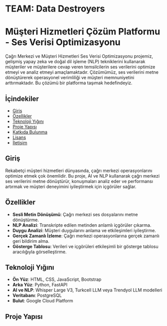 # TEAM: Data Destroyers

# Müşteri Hizmetleri Çözüm Platformu - Ses Verisi Optimizasyonu

Çağrı Merkezi ve Müşteri Hizmetleri Ses Verisi Optimizasyonu projemiz, gelişmiş yapay zeka ve doğal dil işleme (NLP) tekniklerini kullanarak müşteriler ve müşterilere cevap veren temsilcilerin ses verilerini optimize etmeyi ve analiz etmeyi amaçlamaktadır. Çözümümüz, ses verilerini metne dönüştürerek operasyonel verimliliği ve müşteri memnuniyetini arttırmaktadır. Bu çözümü bir platforma taşımak hedefindeyiz.

## İçindekiler

- [Giriş](#giriş)
- [Özellikler](#özellikler)
- [Teknoloji Yığını](#teknoloji-yığını)
- [Proje Yapısı](#proje-yapısı)
- [Katkıda Bulunma](#katkıda-bulunma)
- [Lisans](#lisans)
- [İletişim](#iletişim)

## Giriş

Rekabetçi müşteri hizmetleri dünyasında, çağrı merkezi operasyonlarını optimize etmek çok önemlidir. Bu proje, AI ve NLP kullanarak çağrı merkezi ses verilerini metne dönüştürür, konuşmaları analiz eder ve performansı artırmak ve müşteri deneyimini iyileştirmek için içgörüler sağlar.

## Özellikler

- **Sesli Metin Dönüşümü**: Çağrı merkezi ses dosyalarını metne dönüştürme.
- **NLP Analizi**: Transkripte edilen metinden anlamlı içgörüler çıkarma.
- **Duygu Analizi**: Müşteri duygularını anlama ve etkileşimleri iyileştirme.
- **Gerçek Zamanlı İzleme**: Çağrı merkezi operasyonlarına gerçek zamanlı geri bildirim alma.
- **Gösterge Tablosu**: Verileri ve içgörüleri etkileşimli bir gösterge tablosu aracılığıyla görselleştirme.

## Teknoloji Yığını

- **Ön Yüz**: HTML, CSS, JavaScript, Bootstrap
- **Arka Yüz**: Python, FastAPI
- **AI ve NLP**: Whisper Large V3, Turkcell LLM veya Trendyol LLM modelleri
- **Veritabanı**: PostgreSQL
- **Bulut**: Google Cloud Platform

## Proje Yapısı

